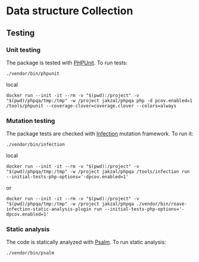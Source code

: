 # Data structure Collection

## Testing

### Unit testing

The package is tested with [PHPUnit](https://phpunit.de/). To run tests:

```shell
./vendor/bin/phpunit
```

local
```shell
docker run --init -it --rm -v "$(pwd):/project" -v "$(pwd)/phpqa/tmp:/tmp" -w /project jakzal/phpqa php -d pcov.enabled=1 /tools/phpunit --coverage-clover=coverage.clover --colors=always
```

### Mutation testing

The package tests are checked with [Infection](https://infection.github.io/) mutation framework. To run it:

```shell
./vendor/bin/infection
```

local
```shell
docker run --init -it --rm -v "$(pwd):/project" -v "$(pwd)/phpqa/tmp:/tmp" -w /project jakzal/phpqa /tools/infection run --initial-tests-php-options='-dpcov.enabled=1'
```

or
```shell
docker run --init -it --rm -v "$(pwd):/project" -v "$(pwd)/phpqa/tmp:/tmp" -w /project jakzal/phpqa ./vendor/bin/roave-infection-static-analysis-plugin run --initial-tests-php-options='-dpcov.enabled=1'
```

### Static analysis

The code is statically analyzed with [Psalm](https://psalm.dev/). To run static analysis:

```shell
./vendor/bin/psalm
```

